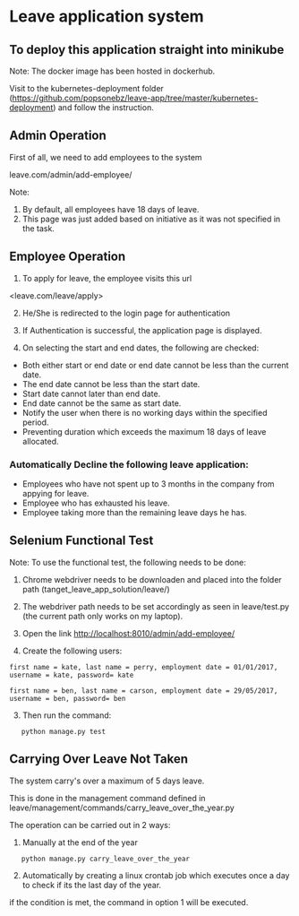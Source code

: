 # Leave application system
## To deploy this application straight into minikube
Note: The docker image has been hosted in dockerhub.

Visit to the kubernetes-deployment folder (https://github.com/popsonebz/leave-app/tree/master/kubernetes-deployment) and follow the instruction.

## Admin Operation

First of all, we need to add employees to the system

leave.com/admin/add-employee/

Note:

1. By default, all employees have 18 days of leave.
2. This page was just added based on initiative as it was not specified in the task.

## Employee Operation

1. To apply for leave, the employee visits this url

<leave.com/leave/apply>

2. He/She is redirected to the login page for authentication

3. If Authentication is successful, the application page is displayed.

4. On selecting the start and end dates, the following are checked:

- Both either start or end date or end date cannot be less than the current date.
- The end date cannot be less than the start date.
- Start date cannot later than end date.
- End date cannot be the same as start date.
- Notify the user when there is no working days within the specified period.
- Preventing duration which exceeds the maximum 18 days of leave allocated.

### Automatically Decline the following leave application:

- Employees who have not spent up to 3 months in the company from appying for leave.
- Employee who has exhausted his leave.
- Employee taking more than the remaining leave days he has.

## Selenium Functional Test

Note: To use the functional test, the following needs to be done:
1. Chrome webdriver needs to be downloaden and placed into the folder path (tanget_leave_app_solution/leave/)

2. The webdriver path needs to be set accordingly as seen in leave/test.py (the current path only works on my laptop).

3. Open the link <http://localhost:8010/admin/add-employee/>

4. Create the following users:
```
first name = kate, last name = perry, employment date = 01/01/2017, username = kate, password= kate

```
```
first name = ben, last name = carson, employment date = 29/05/2017, username = ben, password= ben

```

3. Then run the command:
```
   python manage.py test
```

## Carrying Over Leave Not Taken

The system carry's over a maximum of 5 days leave.

This is done in the management command defined in leave/management/commands/carry_leave_over_the_year.py

The operation can be carried out in 2 ways:

1. Manually at the end of the year
```
   python manage.py carry_leave_over_the_year
```
2. Automatically by creating a linux crontab job which executes once a day to check if its the last day of the year.

if the condition is met, the command in option 1  will be executed.


